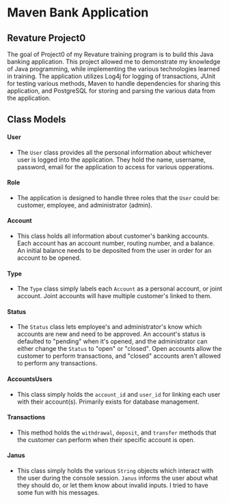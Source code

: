 # **Maven Bank Application**

## **Revature Project0**

The goal of Project0 of my Revature training program is to build this Java banking application. This project allowed me to demonstrate my knowledge of Java programming, while implementing the various technologies learned in training. The application utilizes Log4j for logging of transactions, JUnit for testing various methods, Maven to handle dependencies for sharing this application, and PostgreSQL for storing and parsing the various data from the application.

## **Class Models**

#### **User**

- The `User` class provides all the personal information about whichever user is logged into the application. They hold the name, username, password, email for the application to access for various opperations.

#### **Role**

- The application is designed to handle three roles that the `User` could be: customer, employee, and administrator (admin).

#### **Account**

- This class holds all information about customer's banking accounts. Each account has an account number, routing number, and a balance. An initial balance needs to be deposited from the user in order for an account to be opened.

#### **Type**

- The `Type` class simply labels each `Account` as a personal account, or joint account. Joint accounts will have multiple customer's linked to them.

#### **Status**

- The `Status` class lets employee's and administrator's know which accounts are new and need to be approved. An account's status is defaulted to "pending" when it's opened, and the administrator can either change the `Status` to "open" or "closed". Open accounts allow the customer to perform transactions, and "closed" accounts aren't allowed to perform any transactions.

#### **AccountsUsers**

- This class simply holds the `account_id` and `user_id` for linking each user with their account(s). Primarily exists for database management.

#### **Transactions**

- This method holds the `withdrawal`, `deposit`, and `transfer` methods that the customer can perform when their specific account is open.

#### **Janus**

- This class simply holds the various `String` objects which interact with the user during the console session. `Janus` informs the user about what they should do, or let them know about invalid inputs. I tried to have some fun with his messages.